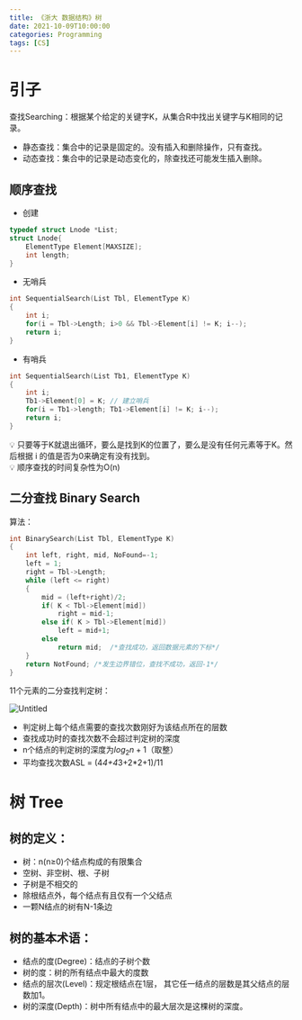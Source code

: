 ```yaml
---
title: 《浙大 数据结构》树
date: 2021-10-09T10:00:00
categories: Programming
tags: [CS]
---
```


# 引子

查找Searching：根据某个给定的关键字K，从集合R中找出关键字与K相同的记录。

- 静态查找：集合中的记录是固定的。没有插入和删除操作，只有查找。
- 动态查找：集合中的记录是动态变化的，除查找还可能发生插入删除。

## 顺序查找

- 创建

```c
typedef struct Lnode *List;
struct Lnode{
    ElementType Element[MAXSIZE];
    int length;
}
```

- 无哨兵

```c
int SequentialSearch(List Tbl, ElementType K)
{
    int i;
    for(i = Tbl->Length; i>0 && Tbl->Element[i] != K; i--);
    return i;
}
```

- 有哨兵

```c
int SequentialSearch(List Tb1, ElementType K)
{
    int i;
    Tb1->Element[0] = K; // 建立哨兵
    for(i = Tb1->length; Tb1->Element[i] != K; i--);
    return i;
}
```

<aside>
💡 只要等于K就退出循环，要么是找到K的位置了，要么是没有任何元素等于K。然后根据 i 的值是否为0来确定有没有找到。

</aside>

<aside>
💡 顺序查找的时间复杂性为O(n)

</aside>

## 二分查找 Binary Search

算法：

```c
int BinarySearch(List Tbl, ElementType K) 
{
    int left, right, mid, NoFound=-1;
    left = 1;
    right = Tbl->Length; 
    while (left <= right) 
    {
        mid = (left+right)/2;
        if( K < Tbl->Element[mid])
            right = mid-1;
        else if( K > Tbl->Element[mid])
            left = mid+1;
        else
            return mid;  /*查找成功，返回数据元素的下标*/
    }
    return NotFound; /*发生边界错位，查找不成功，返回-1*/ 
}
```

11个元素的二分查找判定树：

![Untitled](/images/cs-data-structure-4.jpg)

- 判定树上每个结点需要的查找次数刚好为该结点所在的层数
- 查找成功时的查找次数不会超过判定树的深度
- n个结点的判定树的深度为$log_2n+1$（取整）
- 平均查找次数ASL = (4*4+4*3+2*2+1)/11

# 树 Tree

## 树的定义：

- 树：n(n≥0)个结点构成的有限集合
- 空树、非空树、根、子树
- 子树是不相交的
- 除根结点外，每个结点有且仅有一个父结点
- 一颗N结点的树有N-1条边

## 树的基本术语：

- 结点的度(Degree)：结点的子树个数
- 树的度：树的所有结点中最大的度数
- 结点的层次(Level)：规定根结点在1层， 其它任一结点的层数是其父结点的层数加1。
- 树的深度(Depth)：树中所有结点中的最大层次是这棵树的深度。